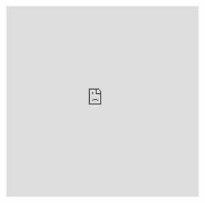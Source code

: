 


<iframe src="https://kaitshiamblob.blob.core.windows.net/credit/button.html" width=100% height=500px style="border:none;" ></iframe>